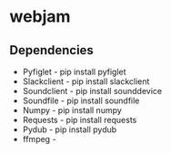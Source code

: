 # webjam

## Dependencies

* Pyfiglet - pip install pyfiglet
* Slackclient - pip install slackclient
* Soundclient - pip install sounddevice
* Soundfile - pip install soundfile
* Numpy - pip install numpy
* Requests - pip install requests
* Pydub - pip install pydub
* ffmpeg - 
